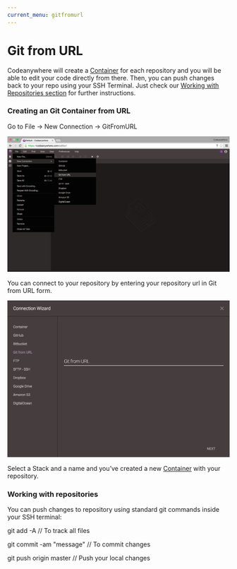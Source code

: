 ```yaml
---
current_menu: gitfromurl
---
```


# Git from URL

Codeanywhere will create a [Container](http://docs.codeanywhere.com/connections/container.html) for each repository and you will be able to edit your code directly from there. Then, you can push changes back to your repo using your SSH Terminal. Just check our [Working with Repositories section](http://docs.codeanywhere.com/connections/gitfromurl.html#working-with-repositories) for further instructions.

### Creating an Git Container from URL

Go to File -> New Connection -> GitFromURL

![gitfromurl-open](images/gitfromurl-open.png "gitfromurl-open")

You can connect to your repository by entering your repository url in Git from URL form.

![gitfromurl-connect](images/gitfromurl-connect.png "gitfromurl-connect")

Select a Stack and a name and you’ve created a new [Container](http://docs.codeanywhere.com/connections/container.html) with your repository.

### Working with repositories

You can push changes to repository using standard git commands inside your SSH terminal:

git add -A // To track all files

git commit -am "message" // To commit changes

git push origin master // Push your local changes
